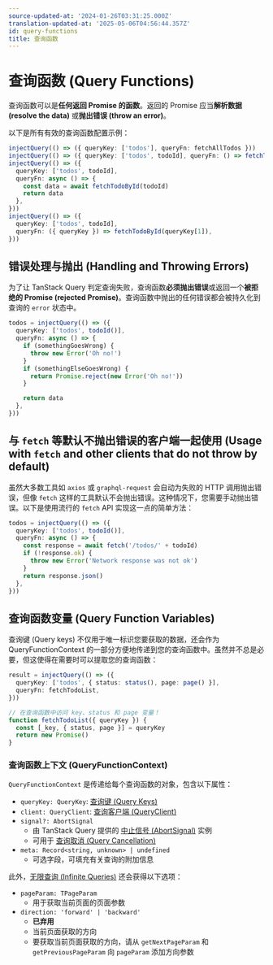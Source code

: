 ```yaml
---
source-updated-at: '2024-01-26T03:31:25.000Z'
translation-updated-at: '2025-05-06T04:56:44.357Z'
id: query-functions
title: 查询函数
---
```

# 查询函数 (Query Functions)

查询函数可以是**任何返回 Promise 的函数**。返回的 Promise 应当**解析数据 (resolve the data)** 或**抛出错误 (throw an error)**。

以下是所有有效的查询函数配置示例：

```ts
injectQuery(() => ({ queryKey: ['todos'], queryFn: fetchAllTodos }))
injectQuery(() => ({ queryKey: ['todos', todoId], queryFn: () => fetchTodoById(todoId) })
injectQuery(() => ({
  queryKey: ['todos', todoId],
  queryFn: async () => {
    const data = await fetchTodoById(todoId)
    return data
  },
}))
injectQuery(() => ({
  queryKey: ['todos', todoId],
  queryFn: ({ queryKey }) => fetchTodoById(queryKey[1]),
}))
```

## 错误处理与抛出 (Handling and Throwing Errors)

为了让 TanStack Query 判定查询失败，查询函数**必须抛出错误**或返回一个**被拒绝的 Promise (rejected Promise)**。查询函数中抛出的任何错误都会被持久化到查询的 `error` 状态中。

```ts
todos = injectQuery(() => ({
  queryKey: ['todos', todoId()],
  queryFn: async () => {
    if (somethingGoesWrong) {
      throw new Error('Oh no!')
    }
    if (somethingElseGoesWrong) {
      return Promise.reject(new Error('Oh no!'))
    }

    return data
  },
}))
```

## 与 `fetch` 等默认不抛出错误的客户端一起使用 (Usage with `fetch` and other clients that do not throw by default)

虽然大多数工具如 `axios` 或 `graphql-request` 会自动为失败的 HTTP 调用抛出错误，但像 `fetch` 这样的工具默认不会抛出错误。这种情况下，您需要手动抛出错误。以下是使用流行的 `fetch` API 实现这一点的简单方法：

```ts
todos = injectQuery(() => ({
  queryKey: ['todos', todoId()],
  queryFn: async () => {
    const response = await fetch('/todos/' + todoId)
    if (!response.ok) {
      throw new Error('Network response was not ok')
    }
    return response.json()
  },
}))
```

## 查询函数变量 (Query Function Variables)

查询键 (Query keys) 不仅用于唯一标识您要获取的数据，还会作为 QueryFunctionContext 的一部分方便地传递到您的查询函数中。虽然并不总是必要，但这使得在需要时可以提取您的查询函数：

```ts
result = injectQuery(() => ({
  queryKey: ['todos', { status: status(), page: page() }],
  queryFn: fetchTodoList,
}))

// 在查询函数中访问 key、status 和 page 变量！
function fetchTodoList({ queryKey }) {
  const [_key, { status, page }] = queryKey
  return new Promise()
}
```

### 查询函数上下文 (QueryFunctionContext)

`QueryFunctionContext` 是传递给每个查询函数的对象，包含以下属性：

- `queryKey: QueryKey`: [查询键 (Query Keys)](./query-keys.md)
- `client: QueryClient`: [查询客户端 (QueryClient)](../../../reference/QueryClient.md)
- `signal?: AbortSignal`
  - 由 TanStack Query 提供的 [中止信号 (AbortSignal)](https://developer.mozilla.org/en-US/docs/Web/API/AbortSignal) 实例
  - 可用于 [查询取消 (Query Cancellation)](./query-cancellation.md)
- `meta: Record<string, unknown> | undefined`
  - 可选字段，可填充有关查询的附加信息

此外，[无限查询 (Infinite Queries)](./infinite-queries.md) 还会获得以下选项：

- `pageParam: TPageParam`
  - 用于获取当前页面的页面参数
- `direction: 'forward' | 'backward'`
  - **已弃用**
  - 当前页面获取的方向
  - 要获取当前页面获取的方向，请从 `getNextPageParam` 和 `getPreviousPageParam` 向 `pageParam` 添加方向参数

